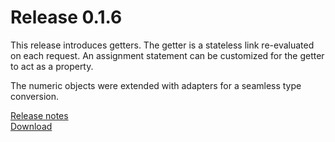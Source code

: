 Release 0.1.6
=============

This release introduces getters. The getter is a stateless link re-evaluated on
each request. An assignment statement can be customized for the getter to act as
a property.

The numeric objects were extended with adapters for a seamless type conversion.

[Release notes](/releases/0.1.6.html)  
[Download](/downloads.html)
